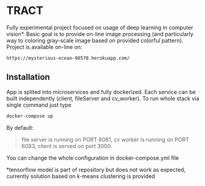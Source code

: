 # TRACT

Fully experimental project focused on usage of deep learning in computer vision\*. Basic goal is to provide on-line image processing (and particularly way to coloring gray-scale image based on provided colorful pattern). Project is available on-line on:

```sh
https://mysterious-ocean-98570.herokuapp.com/
```

## Installation

App is splited into microservices and fully dockerized. Each service can be built independently (client, fileServer and cv_worker). To run whole stack via single command just type

```sh
docker-compose up
```

By default:

> file server is running on PORT 8081,
> cv worker is running on PORT 6083,
> client is served on port 3000.

You can change the whole configuration in docker-compose.yml file

\*tensorflow model is part of repository but does not work as expected, currently solution based on k-means clustering is provided
